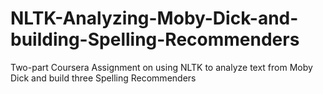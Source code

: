 # NLTK-Analyzing-Moby-Dick-and-building-Spelling-Recommenders
Two-part Coursera Assignment on using NLTK to analyze text from Moby Dick and build  three Spelling Recommenders
